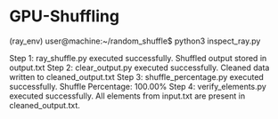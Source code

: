# GPU-Shuffling

(ray_env) user@machine:~/random_shuffle$ python3 inspect_ray.py 

Step 1: ray_shuffle.py executed successfully.
Shuffled output stored in output.txt
Step 2: clear_output.py executed successfully.
Cleaned data written to cleaned_output.txt
Step 3: shuffle_percentage.py executed successfully.
Shuffle Percentage: 100.00%
Step 4: verify_elements.py executed successfully.
All elements from input.txt are present in cleaned_output.txt.

